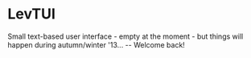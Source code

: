 LevTUI
======

Small text-based user interface - empty at the moment - but things will happen during autumn/winter '13... -- Welcome back!